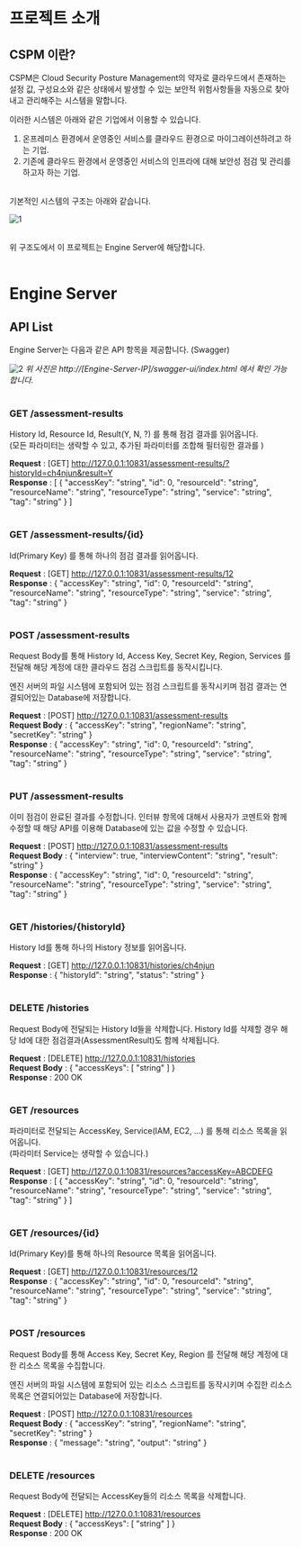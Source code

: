 # 프로젝트 소개
## CSPM 이란?
CSPM은 Cloud Security Posture Management의 약자로 클라우드에서 존재하는 설정 값, 구성요소와 같은 상태에서 발생할 수 있는 보안적 위험사항들을 자동으로 찾아내고 관리해주는 시스템을 말합니다.

이러한 시스템은 아래와 같은 기업에서 이용할 수 있습니다.
1. 온프레미스 환경에서 운영중인 서비스를 클라우드 환경으로 마이그레이션하려고 하는 기업.
1. 기존에 클라우드 환경에서 운영중인 서비스의 인프라에 대해 보안성 점검 및 관리를 하고자 하는 기업.
<br><br>

기본적인 시스템의 구조는 아래와 같습니다.

![1](https://user-images.githubusercontent.com/38906956/120291453-4761b700-c2fe-11eb-859d-a077daf18bc9.png)
<br><br>

위 구조도에서 이 프로젝트는 Engine Server에 해당합니다.
<br><br>

# Engine Server
## API List
Engine Server는 다음과 같은 API 항목을 제공합니다. (Swagger)

![2](https://user-images.githubusercontent.com/38906956/120291856-b93a0080-c2fe-11eb-9c3c-dcd4ddd5a045.png)
<i> 위 사진은 http://[Engine-Server-IP]/swagger-ui/index.html 에서 확인 가능합니다.</i>
<br><br>

### <b>GET /assessment-results</b>
History Id, Resource Id, Result(Y, N, ?) 를 통해 점검 결과를 읽어옵니다.<br>
(모든 파라미터는 생략할 수 있고, 추가된 파라미터를 조합해 필터링한 결과를 )

<b>Request</b> : [GET] http://127.0.0.1:10831/assessment-results/?historyId=ch4njun&result=Y<br>
<b>Response</b> :
[
  {
    "accessKey": "string",
    "id": 0,
    "resourceId": "string",
    "resourceName": "string",
    "resourceType": "string",
    "service": "string",
    "tag": "string"
  }
]
<br><br>

### <b>GET /assessment-results/{id}</b>
Id(Primary Key) 를 통해 하나의 점검 결과를 읽어옵니다.

<b>Request</b> : [GET] http://127.0.0.1:10831/assessment-results/12<br>
<b>Response</b> :
{
    "accessKey": "string",
    "id": 0,
    "resourceId": "string",
    "resourceName": "string",
    "resourceType": "string",
    "service": "string",
    "tag": "string"
}
<br><br>

### <b>POST /assessment-results</b>
Request Body를 통해 History Id, Access Key, Secret Key, Region, Services 를 전달해 해당 계정에 대한 클라우드 점검 스크립트를 동작시킵니다.

엔진 서버의 파일 시스템에 포함되어 있는 점검 스크립트를 동작시키며 점검 결과는 연결되어있는 Database에 저장합니다.

<b>Request</b> : [POST] http://127.0.0.1:10831/assessment-results<br>
<b>Request Body</b> : 
{
  "accessKey": "string",
  "regionName": "string",
  "secretKey": "string"
}<br>
<b>Response</b> :
{
    "accessKey": "string",
    "id": 0,
    "resourceId": "string",
    "resourceName": "string",
    "resourceType": "string",
    "service": "string",
    "tag": "string"
}
<br><br>

### <b>PUT /assessment-results</b>
이미 점검이 완료된 결과를 수정합니다. 인터뷰 항목에 대해서 사용자가 코멘트와 함께 수정할 때 해당 API를 이용해 Database에 있는 값을 수정할 수 있습니다.

<b>Request</b> : [POST] http://127.0.0.1:10831/assessment-results<br>
<b>Request Body</b> : 
{
  "interview": true,
  "interviewContent": "string",
  "result": "string"
}<br>
<b>Response</b> :
{
  "accessKey": "string",
  "id": 0,
  "resourceId": "string",
  "resourceName": "string",
  "resourceType": "string",
  "service": "string",
  "tag": "string"
}
<br><br>

### <b>GET /histories/{historyId}</b>
History Id를 통해 하나의 History 정보를 읽어옵니다.

<b>Request</b> : [GET] http://127.0.0.1:10831/histories/ch4njun<br>
<b>Response</b> : 
{
  "historyId": "string",
  "status": "string"
}
<br><br>

### <b>DELETE /histories</b>
Request Body에 전달되는 History Id들을 삭제합니다. History Id를 삭제할 경우 해당 Id에 대한 점검결과(AssessmentResult)도 함께 삭제됩니다.

<b>Request</b> : [DELETE] http://127.0.0.1:10831/histories<br>
<b>Request Body</b> : 
{
  "accessKeys": [
    "string"
  ]
}<br>
<b>Response</b> : 200 OK
<br><br>

### <b>GET /resources</b>
파라미터로 전달되는 AccessKey, Service(IAM, EC2, ...) 를 통해 리소스 목록을 읽어옵니다.<br>
(파라미터 Service는 생략할 수 있습니다.)

<b>Request</b> : [GET] http://127.0.0.1:10831/resources?accessKey=ABCDEFG<br>
<b>Response</b> : 
[
  {
    "accessKey": "string",
    "id": 0,
    "resourceId": "string",
    "resourceName": "string",
    "resourceType": "string",
    "service": "string",
    "tag": "string"
  }
]
<br><br>

### <b>GET /resources/{id}</b>
Id(Primary Key)를 통해 하나의 Resource 목록을 읽어옵니다.

<b>Request</b> : [GET] http://127.0.0.1:10831/resources/12<br>
<b>Response</b> : 
{
  "accessKey": "string",
  "id": 0,
  "resourceId": "string",
  "resourceName": "string",
  "resourceType": "string",
  "service": "string",
  "tag": "string"
}
<br><br>

### <b>POST /resources</b>
Request Body를 통해 Access Key, Secret Key, Region 를 전달해 해당 계정에 대한 리소스 목록을 수집합니다.

엔진 서버의 파일 시스템에 포함되어 있는 리소스 스크립트를 동작시키며 수집한 리소스 목록은 연결되어있는 Database에 저장합니다.

<b>Request</b> : [POST] http://127.0.0.1:10831/resources<br>
<b>Request Body</b> : 
{
  "accessKey": "string",
  "regionName": "string",
  "secretKey": "string"
}<br>
<b>Response</b> : 
{
  "message": "string",
  "output": "string"
}
<br><br>

### <b>DELETE /resources</b>
Request Body에 전달되는 AccessKey들의 리소스 목록을 삭제합니다.

<b>Request</b> : [DELETE] http://127.0.0.1:10831/resources<br>
<b>Request Body</b> : 
{
  "accessKeys": [
    "string"
  ]
}<br>
<b>Response</b> : 200 OK
<br><br>

